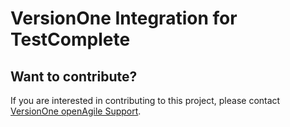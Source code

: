 # VersionOne Integration for TestComplete

## Want to contribute?
If you are interested in contributing to this project, please contact [VersionOne openAgile Support](mailto:openAgileSupport@versionone.com).
